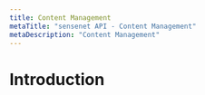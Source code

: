 ```yaml
---
title: Content Management
metaTitle: "sensenet API - Content Management"
metaDescription: "Content Management"
---
```


# Introduction